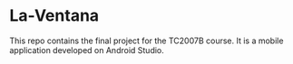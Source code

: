 # La-Ventana
This repo contains the final project for the TC2007B course. It is a mobile application developed on Android Studio.
